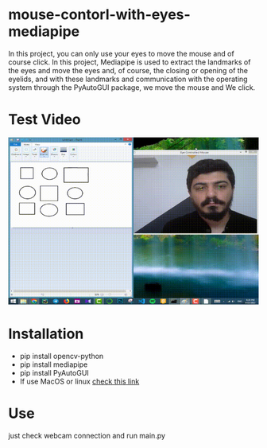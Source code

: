 # mouse-contorl-with-eyes-mediapipe
In this project, you can only use your eyes to move the mouse and of course click. 
In this project, Mediapipe is used to extract the landmarks of the eyes and move the eyes and, of course, the closing or opening of the eyelids, and with these landmarks and communication with the operating system through the PyAutoGUI package, we move the mouse and We click.
# Test Video
![](eye_mouse.gif)
# Installation 
* pip install opencv-python
* pip install mediapipe
* pip install PyAutoGUI
* If use MacOS or linux [check this link](https://pypi.org/project/PyAutoGUI/)

# Use
just check webcam connection and run main.py 
